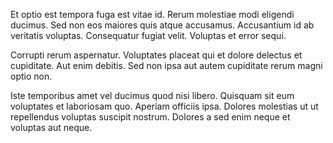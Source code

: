 Et optio est tempora fuga est vitae id. Rerum molestiae modi eligendi ducimus. Sed non eos maiores quis atque accusamus. Accusantium id ab veritatis voluptas. Consequatur fugiat velit. Voluptas et error sequi.
 Corrupti rerum aspernatur. Voluptates placeat qui et dolore delectus et cupiditate. Aut enim debitis. Sed non ipsa aut autem cupiditate rerum magni optio non.
 Iste temporibus amet vel ducimus quod nisi libero. Quisquam sit eum voluptates et laboriosam quo. Aperiam officiis ipsa. Dolores molestias ut ut repellendus voluptas suscipit nostrum. Dolores a sed enim neque et voluptas aut neque.